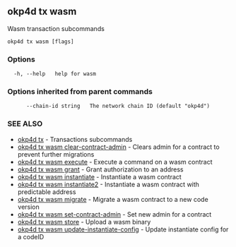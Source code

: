 ## okp4d tx wasm

Wasm transaction subcommands

```
okp4d tx wasm [flags]
```

### Options

```
  -h, --help   help for wasm
```

### Options inherited from parent commands

```
      --chain-id string   The network chain ID (default "okp4d")
```

### SEE ALSO

* [okp4d tx](okp4d_tx.md)	 - Transactions subcommands
* [okp4d tx wasm clear-contract-admin](okp4d_tx_wasm_clear-contract-admin.md)	 - Clears admin for a contract to prevent further migrations
* [okp4d tx wasm execute](okp4d_tx_wasm_execute.md)	 - Execute a command on a wasm contract
* [okp4d tx wasm grant](okp4d_tx_wasm_grant.md)	 - Grant authorization to an address
* [okp4d tx wasm instantiate](okp4d_tx_wasm_instantiate.md)	 - Instantiate a wasm contract
* [okp4d tx wasm instantiate2](okp4d_tx_wasm_instantiate2.md)	 - Instantiate a wasm contract with predictable address
* [okp4d tx wasm migrate](okp4d_tx_wasm_migrate.md)	 - Migrate a wasm contract to a new code version
* [okp4d tx wasm set-contract-admin](okp4d_tx_wasm_set-contract-admin.md)	 - Set new admin for a contract
* [okp4d tx wasm store](okp4d_tx_wasm_store.md)	 - Upload a wasm binary
* [okp4d tx wasm update-instantiate-config](okp4d_tx_wasm_update-instantiate-config.md)	 - Update instantiate config for a codeID
